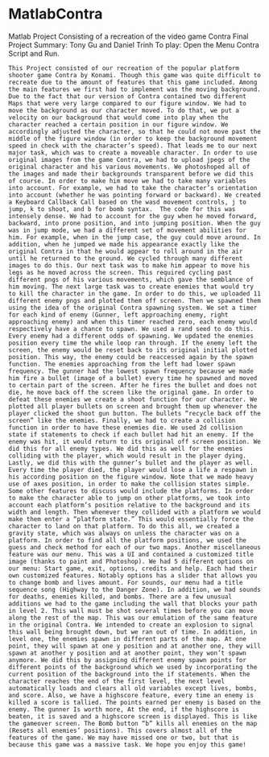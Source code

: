 # MatlabContra
Matlab Project Consisting of a recreation of the video game Contra
Final Project Summary: Tony Gu and Daniel Trinh
	To play: Open the  Menu Contra Script and Run. 
	
	This Project consisted of our recreation of the popular platform shooter game Contra by Konami. Though this game was quite difficult to recreate due to the amount of features that this game included. Among the main features we first had to implement was the moving background. Due to the fact that our version of Contra contained two different Maps that were very large compared to our figure window. We had to move the background as our character moved. To do that, we put a velocity on our background that would come into play when the character reached a certain position in our figure window. We accordingly adjusted the character, so that he could not move past the middle of the figure window (in order to keep the background movement speed in check with the character’s speed). That leads me to our next major task, which was to create a moveable character. In order to use original images from the game Contra, we had to upload jpegs of the original character and his various movements. We photoshoped all of the images and made their backgrounds transparent before we did this of course. In order to make him move we had to take many variables into account. For example, we had to take the character’s orientation into account (whether he was pointing forward or backward). We created a Keyboard Callback Call based on the wasd movement controls, j to jump, k to shoot, and b for bomb syntax.  The code for this was intensely dense. We had to account for the guy when he moved forward, backward, into prone position, and into jumping position. When the guy was in jump mode, we had a different set of movement abilities for him. For example, when in the jump case, the guy could move around. In addition, when he jumped we made his appearance exactly like the original Contra in that he would appear to roll around in the air until he returned to the ground. We cycled through many different images to do this. Our next task was to make him appear to move his legs as he moved across the screen. This required cycling past different pngs of his various movements, which gave the semblance of him moving. The next large task was to create enemies that would try to kill the character in the game. In order to do this, we uploaded 11 different enemy pngs and plotted them off screen. Then we spawned them using the idea of the original Contra spawning system. We set a timer for each kind of enemy (Gunner, left approaching enemy, right approaching enemy) and when this timer reached zero, each enemy would respectively have a chance to spawn. We used a rand seed to do this. Every enemy had a different odds of spawning. We updated the enemies position every time the while loop ran through. If the enemy left the screen, the enemy would be reset back to its original initial plotted position. This way, the enemy could be reaccessed again by the spawn function. The enemies approaching from the left had lower spawn frequency. The gunner had the lowest spawn frequency because we made him fire a bullet (image of a bullet) every time he spawned and moved to certain part of the screen. After he fires the bullet and does not die, he move back off the screen like the original game. In order to defeat these enemies we create a shoot function for our character. We plotted all player bullets on screen and brought them up whenever the player clicked the shoot gun button. The bullets “recycle back off the screen” like the enemies. Finally, we had to create a collision function in order to have these enemies die. We used 2d collision state if statements to check if each bullet had hit an enemy. If the enemy was hit, it would return to its original off screen position. We did this for all enemy types. We did this as well for the enemies colliding with the player, which would result in the player dying. Lastly, we did this with the gunner’s bullet and the player as well. Every time the player died, the player would lose a life a respawn in his according position on the figure window. Note that we made heavy use of axes position, in order to make the collision states simple. Some other features to discuss would include the platforms. In order to make the character able to jump on other platforms, we took into account each platform’s position relative to the background and its width and length. Then whenever they collided with a platform we would make them enter a “platform state.” This would essentially force the character to land on that platform. To do this all, we created a gravity state, which was always on unless the character was on a platform. In order to find all the platform positions, we used the guess and check method for each of our two maps. Another miscellaneous feature was our menu. This was a UI and contained a customized title image (thanks to paint and Photoshop). We had 5 different options on our menu: Start game, exit, options, credits and help. Each had their own customized features. Notably options has a slider that allows you to change bomb and lives amount. For sounds, our menu had a title sequence song (Highway to the Danger Zone). In addition, we had sounds for deaths, enemies killed, and bombs. There are a few unusual additions we had to the game including the wall that blocks your path in level 2. This wall must be shot several times before you can move along the rest of the map. This was our emulation of the same feature in the original Contra. We intended to create an explosion to signal this wall being brought down, but we ran out of time. In addition, in level one, the enemies spawn in different parts of the map. At one point, they will spawn at one y position and at another one, they will spawn at another y position and at another point, they won’t spawn anymore. We did this by assigning different enemy spawn points for different points of the background which we used by incorporating the current position of the background into the if statements. When the character reaches the end of the first level, the next level automatically loads and clears all old variables except lives, bombs, and score. Also, we have a highscore feature, every time an enemy is killed a score is tallied. The points earned per enemy is based on the enemy. The gunner Is worth more, At the end, if the highscore is beaten, it is saved and a highscore screen is displayed. This is like the gameover screen. The Bomb button “b” kills all enemies on the map (Resets all enemies’ positions). This covers almost all of the features of the game. We may have missed one or two, but that is because this game was a massive task. We hope you enjoy this game! 
